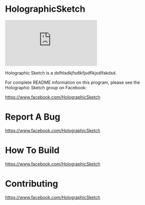 HolographicSketch
====================


![alt tag](https://www.facebook.com/photo.php?fbid=307111926032219&set=pb.307085969368148.-2207520000.1388720935.&type=3&theater)



Holographic Sketch is a dsfhlsdkjfsdlkfjsdflkjsdlfakdsd.



For complete README information on this program, please see the Holographic Sketch group on Facebook:


https://www.facebook.com/HolographicSketch




Report A Bug
============


https://www.facebook.com/HolographicSketch




How To Build
============


https://www.facebook.com/HolographicSketch




Contributing
============


https://www.facebook.com/HolographicSketch



